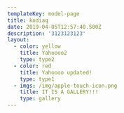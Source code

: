 ```yaml
---
templateKey: model-page
title: kodiaq
date: 2019-04-05T12:57:40.500Z
description: '3123123123'
layout:
  - color: yellow
    title: Yahoooo2
    type: type2
  - color: red
    title: Yahoooo updated!
    type: type1
  - imgs: /img/apple-touch-icon.png
    title: IT IS A GALLERY!!!
    type: gallery
---
```



